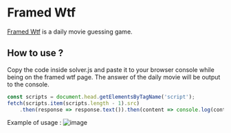 # Framed Wtf
[Framed Wtf](https://framed.wtf/) is a daily movie guessing game.

## How to use ? 
Copy the code inside solver.js and paste it to your browser console while being on the framed wtf page.
The answer of the daily movie will be output to the console.
```js
const scripts = document.head.getElementsByTagName('script');
fetch(scripts.item(scripts.length - 1).src)
    .then(response => response.text()).then(content => console.log(content.match(/(?<=answer:")([a-zA-Z0-9 :'\.\-,&\!\\]*)(?=")/g)[Math.ceil(Math.abs(new Date - new Date("5/15/2022")) / 864e5) - 1]));
```

Example of usage : 
![image](https://i.imgur.com/3gihjfh.png)
